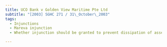 ```yaml
---
title: UCO Bank v Golden View Maritime Pte Ltd 
subtitle: "[2003] SGHC 271 / 31\_October\_2003"
tags:
  - Injunctions
  - Mareva injunction
  - Whether injunction should be granted to prevent dissipation of assets.

---
```


